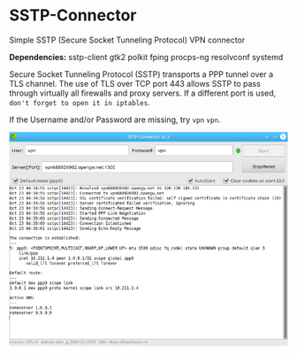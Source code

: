 # SSTP-Connector
Simple SSTP (Secure Socket Tunneling Protocol) VPN connector  
  
**Dependencies:** sstp-client gtk2 polkit fping procps-ng resolvconf systemd
  
Secure Socket Tunneling Protocol (SSTP) transports a PPP tunnel over a TLS channel. The use of TLS over TCP port 443 allows SSTP to pass through virtually all firewalls and proxy servers. If a different port is used, `don't forget to open it in iptables`.

If the Username and/or Password are missing, try `vpn` `vpn`.
  
![](https://github.com/AKotov-dev/SSTP-Connector/blob/main/ScreenShot4.png)
